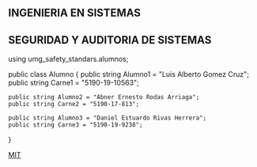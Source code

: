 ## INGENIERIA EN SISTEMAS
## SEGURIDAD Y AUDITORIA DE SISTEMAS

using umg_safety_standars.alumnos;

public class Alumno
{
    public string Alumno1 = "Luis Alberto Gomez Cruz";
    public string Carne1 = "5190-19-10563";

    public string Alumno2 = "Abner Ernesto Rodas Arriaga";
    public string Carne2 = "5190-17-813";

    public string Alumno3 = "Daniel Estuardo Rivas Herrera";
    public string Carne3 = "5190-19-9238";

}

[MIT](https://choosealicense.com/licenses/mit/)